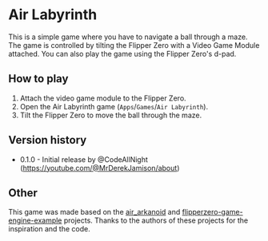 # Air Labyrinth

This is a simple game where you have to navigate a ball through a maze. The game is controlled by tilting the Flipper Zero with a Video Game Module attached.  You can also play the game using the Flipper Zero's d-pad.

## How to play

1. Attach the video game module to the Flipper Zero.
2. Open the Air Labyrinth game (`Apps`/`Games`/`Air Labyrinth`).
3. Tilt the Flipper Zero to move the ball through the maze.

## Version history
- 0.1.0 - Initial release by @CodeAllNight (https://youtube.com/@MrDerekJamison/about)


## Other

This game was made based on the [air_arkanoid](https://github.com/flipperdevices/flipperzero-good-faps/tree/dev/air_arkanoid) and [flipperzero-game-engine-example](https://github.com/flipperdevices/flipperzero-game-engine-example) projects. Thanks to the authors of these projects for the inspiration and the code.